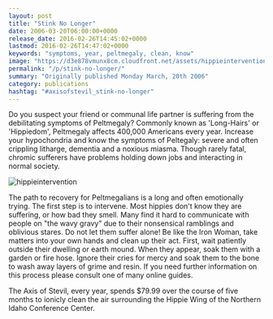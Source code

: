 ```yaml
---
layout: post
title: "Stink No Longer"
date: 2006-03-20T06:00:00+0000
release_date: 2016-02-26T14:45:02+0000
lastmod: 2016-02-26T14:47:02+0000
keywords: "symptoms, year, peltmegaly, clean, know"
image: "https://d3e878vmunx8cm.cloudfront.net/assets/hippieintervention.jpg"
permalink: "/p/stink-no-longer/"
summary: "Originally published Monday March, 20th 2006"
category: publications
hashtag: "#axisofstevil_stink-no-longer"
---
```


[id_1]: https://d3e878vmunx8cm.cloudfront.net/assets/hippieintervention.jpg "hippieintervention"

Do you suspect your friend or communal life partner is suffering from the debilitating symptoms of Peltmegaly? Commonly known as 'Long-Hairs' or 'Hippiedom', Peltmegaly affects 400,000 Americans every year. Increase your hypochondria and know the symptoms of Peltegaly: severe and often crippling litharge, dementia and a noxious miasma. Though rarely fatal, chromic sufferers have problems holding down jobs and interacting in normal society.

![hippieintervention][id_1]

The path to recovery for Peltmegalians is a long and often emotionally trying. The first step is to intervene. Most hippies don't know they are suffering, or how bad they smell. Many find it hard to communicate with people on "the wavy gravy" due to their nonsensical ramblings and oblivious stares. Do not let them suffer alone! Be like the Iron Woman, take matters into your own hands and clean up their act. First, wait patiently outside their dwelling or earth mound. When they appear, soak them with a garden or fire hose. Ignore their cries for mercy and soak them to the bone to wash away layers of grime and resin.
If you need further information on this process please consult one of many online guides.

The Axis of Stevil, every year, spends $79.99 over the course of five months to ionicly clean the air surrounding the Hippie Wing of the Northern Idaho Conference Center.
